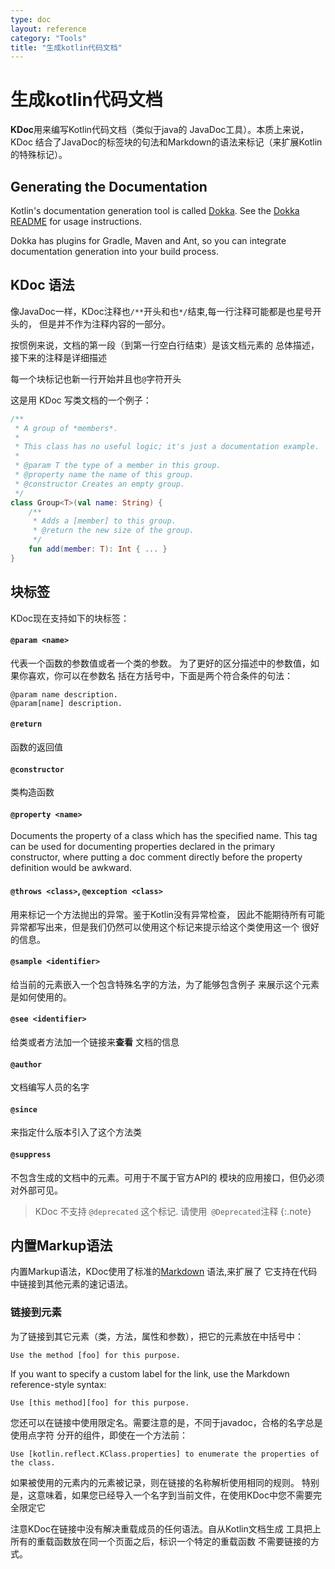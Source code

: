 ```yaml
---
type: doc
layout: reference
category: "Tools"
title: "生成kotlin代码文档"
---
```


# 生成kotlin代码文档

**KDoc**用来编写Kotlin代码文档（类似于java的 JavaDoc工具）。本质上来说，KDoc
结合了JavaDoc的标签块的句法和Markdown的语法来标记（来扩展Kotlin的特殊标记）。

## Generating the Documentation

Kotlin's documentation generation tool is called [Dokka](https://github.com/Kotlin/dokka). See the
[Dokka README](https://github.com/Kotlin/dokka/blob/master/README.md) for usage instructions.

Dokka has plugins for Gradle, Maven and Ant, so you can integrate documentation generation into your build process.

## KDoc 语法

像JavaDoc一样，KDoc注释也`/**`开头和也`*/`结束,每一行注释可能都是也星号开头的，
但是并不作为注释内容的一部分。

按惯例来说，文档的第一段（到第一行空白行结束）是该文档元素的
总体描述，接下来的注释是详细描述

每一个块标记也新一行开始并且也`@`字符开头

这是用 KDoc 写类文档的一个例子：

``` kotlin
/**
 * A group of *members*.
 *
 * This class has no useful logic; it's just a documentation example.
 *
 * @param T the type of a member in this group.
 * @property name the name of this group.
 * @constructor Creates an empty group.
 */
class Group<T>(val name: String) {
    /**
     * Adds a [member] to this group.
     * @return the new size of the group.
     */
    fun add(member: T): Int { ... }
}
```

## 块标签

KDoc现在支持如下的块标签：

#### `@param <name>`

代表一个函数的参数值或者一个类的参数。
为了更好的区分描述中的参数值，如果你喜欢，你可以在参数名
括在方括号中，下面是两个符合条件的句法：

```
@param name description.
@param[name] description.
```

#### `@return`

函数的返回值

#### `@constructor`

类构造函数

#### `@property <name>`

Documents the property of a class which has the specified name. This tag can be used for documenting properties
declared in the primary constructor, where putting a doc comment directly before the property definition would be
awkward.

#### `@throws <class>`, `@exception <class>`

用来标记一个方法抛出的异常。鉴于Kotlin没有异常检查，
因此不能期待所有可能异常都写出来，但是我们仍然可以使用这个标记来提示给这个类使用这一个
很好的信息。

#### `@sample <identifier>`

给当前的元素嵌入一个包含特殊名字的方法，为了能够包含例子
来展示这个元素是如何使用的。

#### `@see <identifier>`

给类或者方法加一个链接来**查看** 文档的信息

#### `@author`

文档编写人员的名字

#### `@since`

来指定什么版本引入了这个方法类

#### `@suppress`

不包含生成的文档中的元素。可用于不属于官方API的
模块的应用接口，但仍必须对外部可见。

> KDoc 不支持 `@deprecated` 这个标记. 请使用` @Deprecated`注释
{:.note}


## 内置Markup语法

内置Markup语法，KDoc使用了标准的[Markdown](http://daringfireball.net/projects/markdown/syntax) 语法,来扩展了
它支持在代码中链接到其他元素的速记语法。

### 链接到元素

为了链接到其它元素（类，方法，属性和参数），把它的元素放在中括号中：

```
Use the method [foo] for this purpose.
```

If you want to specify a custom label for the link, use the Markdown reference-style syntax:

```
Use [this method][foo] for this purpose.
```

您还可以在链接中使用限定名。需要注意的是，不同于javadoc，合格的名字总是使用点字符
分开的组件，即使在一个方法前：

```
Use [kotlin.reflect.KClass.properties] to enumerate the properties of the class.
```

如果被使用的元素内的元素被记录，则在链接的名称解析使用相同的规则。
特别是，这意味着，如果您已经导入一个名字到当前文件，在使用KDoc中您不需要完全限定它

注意KDoc在链接中没有解决重载成员的任何语法。自从Kotlin文档生成
工具把上所有的重载函数放在同一个页面之后，标识一个特定的重载函数
不需要链接的方式。

